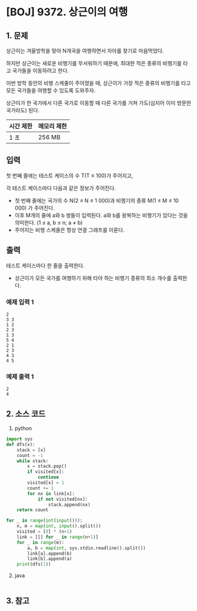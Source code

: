 # [BOJ] 9372. 상근이의 여행

## 1. 문제

상근이는 겨울방학을 맞아 N개국을 여행하면서 자아를 찾기로 마음먹었다. 

하지만 상근이는 새로운 비행기를 무서워하기 때문에, 최대한 적은 종류의 비행기를 타고 국가들을 이동하려고 한다.

이번 방학 동안의 비행 스케줄이 주어졌을 때, 상근이가 가장 적은 종류의 비행기를 타고 모든 국가들을 여행할 수 있도록 도와주자.

상근이가 한 국가에서 다른 국가로 이동할 때 다른 국가를 거쳐 가도(심지어 이미 방문한 국가라도) 된다.


| 시간 제한 | 메모리 제한 |
|:------|:-------| 
| 1 초   | 256 MB |


## 입력

첫 번째 줄에는 테스트 케이스의 수 T(T ≤ 100)가 주어지고,

각 테스트 케이스마다 다음과 같은 정보가 주어진다.

- 첫 번째 줄에는 국가의 수 N(2 ≤ N ≤ 1 000)과 비행기의 종류 M(1 ≤ M ≤ 10 000) 가 주어진다.
- 이후 M개의 줄에 a와 b 쌍들이 입력된다. a와 b를 왕복하는 비행기가 있다는 것을 의미한다. (1 ≤ a, b ≤ n; a ≠ b) 
- 주어지는 비행 스케줄은 항상 연결 그래프를 이룬다.


## 출력

테스트 케이스마다 한 줄을 출력한다.

- 상근이가 모든 국가를 여행하기 위해 타야 하는 비행기 종류의 최소 개수를 출력한다.

### 예제 입력 1

```
2
3 3
1 2
2 3
1 3
5 4
2 1
2 3
4 3
4 5
```

### 예제 출력 1

```
2
4
```




## 2. 소스 코드

1. python

```python
import sys
def dfs(x):
    stack = [x]
    count = -1
    while stack:
        x = stack.pop()
        if visited[x]:
            continue
        visited[x] = 1
        count += 1
        for nx in link[x]:
            if not visited[nx]:
                stack.append(nx)
    return count

for _ in range(int(input())):
    n, m = map(int, input().split())
    visited = [0] * (n+1)
    link = [[] for _ in range(n+1)]
    for _ in range(m):
        a, b = map(int, sys.stdin.readline().split())
        link[a].append(b)
        link[b].append(a)
    print(dfs(1))
```

2. java

```java

```


## 3. 참고

```

```



